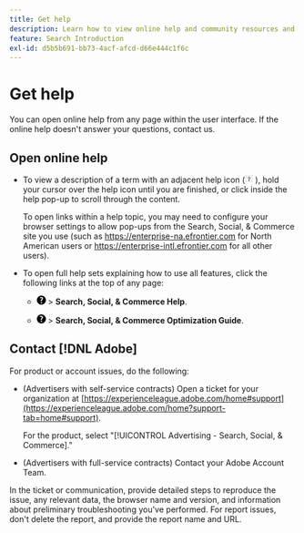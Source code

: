 ```yaml
---
title: Get help
description: Learn how to view online help and community resources and how to get technical support.
feature: Search Introduction
exl-id: d5b5b691-bb73-4acf-afcd-d66e444c1f6c
---
```

# Get help

You can open online help from any page within the user interface. If the online help doesn't answer your questions, contact us.

## Open online help

* To view a description of a term with an adjacent help icon (![Help icon](/help/search-social-commerce/assets/help-field.png "Help icon") ), hold your cursor over the help icon until you are finished, or click inside the help pop-up to scroll through the content.

  To open links within a help topic, you may need to configure your browser settings to allow pop-ups from the Search, Social, & Commerce site you use (such as https://enterprise-na.efrontier.com for North American users or https://enterprise-intl.efrontier.com for all other users).

* To open full help sets explaining how to use all features, click the following links at the top of any page:

  * ![Help](/help/search-social-commerce/assets/help-main-menu.png "Help") > **Search, Social, & Commerce Help**.

  * ![Help](/help/search-social-commerce/assets/help-main-menu.png "Help") > **Search, Social, & Commerce Optimization Guide**.

<!--
## Ask the Adobe Advertising community

Look for answers to your questions in the [Adobe Advertising community forums](https://experienceleaguecommunities.adobe.com/t5/adobe-advertising/ct-p/adobe-advertising-cloud-community).
-->

## Contact [!DNL Adobe]

For product or account issues, do the following:

* (Advertisers with self-service contracts) Open a ticket for your organization at [https://experienceleague.adobe.com/home#support](https://experienceleague.adobe.com/home?support-tab=home#support).

  For the product, select "[!UICONTROL Advertising - Search, Social, & Commerce]."

* (Advertisers with full-service contracts) Contact your Adobe Account Team.

In the ticket or communication, provide detailed steps to reproduce the issue, any relevant data, the browser name and version, and information about preliminary troubleshooting you've performed. For report issues, don't delete the report, and provide the report name and URL.

